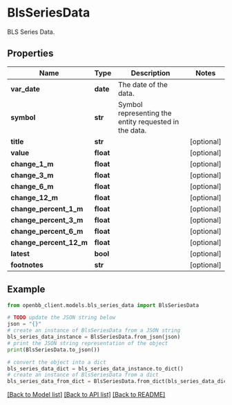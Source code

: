 # BlsSeriesData

BLS Series Data.

## Properties

Name | Type | Description | Notes
------------ | ------------- | ------------- | -------------
**var_date** | **date** | The date of the data. | 
**symbol** | **str** | Symbol representing the entity requested in the data. | 
**title** | **str** |  | [optional] 
**value** | **float** |  | [optional] 
**change_1_m** | **float** |  | [optional] 
**change_3_m** | **float** |  | [optional] 
**change_6_m** | **float** |  | [optional] 
**change_12_m** | **float** |  | [optional] 
**change_percent_1_m** | **float** |  | [optional] 
**change_percent_3_m** | **float** |  | [optional] 
**change_percent_6_m** | **float** |  | [optional] 
**change_percent_12_m** | **float** |  | [optional] 
**latest** | **bool** |  | [optional] 
**footnotes** | **str** |  | [optional] 

## Example

```python
from openbb_client.models.bls_series_data import BlsSeriesData

# TODO update the JSON string below
json = "{}"
# create an instance of BlsSeriesData from a JSON string
bls_series_data_instance = BlsSeriesData.from_json(json)
# print the JSON string representation of the object
print(BlsSeriesData.to_json())

# convert the object into a dict
bls_series_data_dict = bls_series_data_instance.to_dict()
# create an instance of BlsSeriesData from a dict
bls_series_data_from_dict = BlsSeriesData.from_dict(bls_series_data_dict)
```
[[Back to Model list]](../README.md#documentation-for-models) [[Back to API list]](../README.md#documentation-for-api-endpoints) [[Back to README]](../README.md)


